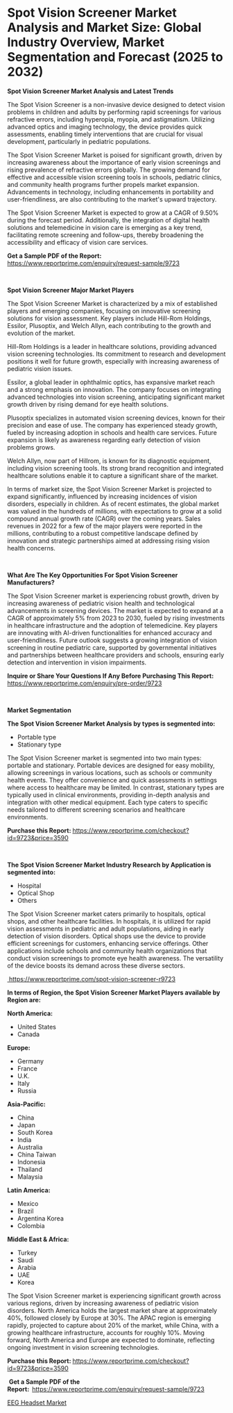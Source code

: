 <p><h1>Spot Vision Screener Market Analysis and Market Size: Global Industry Overview, Market Segmentation and Forecast (2025 to 2032)</h1></p><p><strong>Spot Vision Screener Market Analysis and Latest Trends</strong></p>
<p><p>The Spot Vision Screener is a non-invasive device designed to detect vision problems in children and adults by performing rapid screenings for various refractive errors, including hyperopia, myopia, and astigmatism. Utilizing advanced optics and imaging technology, the device provides quick assessments, enabling timely interventions that are crucial for visual development, particularly in pediatric populations.</p><p>The Spot Vision Screener Market is poised for significant growth, driven by increasing awareness about the importance of early vision screenings and rising prevalence of refractive errors globally. The growing demand for effective and accessible vision screening tools in schools, pediatric clinics, and community health programs further propels market expansion. Advancements in technology, including enhancements in portability and user-friendliness, are also contributing to the market's upward trajectory.</p><p>The Spot Vision Screener Market is expected to grow at a CAGR of 9.50% during the forecast period. Additionally, the integration of digital health solutions and telemedicine in vision care is emerging as a key trend, facilitating remote screening and follow-ups, thereby broadening the accessibility and efficacy of vision care services.</p></p>
<p><strong>Get a Sample PDF of the Report:&nbsp;</strong> <a href="https://www.reportprime.com/enquiry/request-sample/9723?utm_campaign=3087&utm_medium=2&utm_source=Github&utm_content=ia&utm_term=20032025&utm_id=spot-vision-screener">https://www.reportprime.com/enquiry/request-sample/9723</a></p>
<p>&nbsp;</p>
<p><strong>Spot Vision Screener Major Market Players</strong></p>
<p><p>The Spot Vision Screener Market is characterized by a mix of established players and emerging companies, focusing on innovative screening solutions for vision assessment. Key players include Hill-Rom Holdings, Essilor, Plusoptix, and Welch Allyn, each contributing to the growth and evolution of the market.</p><p>Hill-Rom Holdings is a leader in healthcare solutions, providing advanced vision screening technologies. Its commitment to research and development positions it well for future growth, especially with increasing awareness of pediatric vision issues.</p><p>Essilor, a global leader in ophthalmic optics, has expansive market reach and a strong emphasis on innovation. The company focuses on integrating advanced technologies into vision screening, anticipating significant market growth driven by rising demand for eye health solutions.</p><p>Plusoptix specializes in automated vision screening devices, known for their precision and ease of use. The company has experienced steady growth, fueled by increasing adoption in schools and health care services. Future expansion is likely as awareness regarding early detection of vision problems grows.</p><p>Welch Allyn, now part of Hillrom, is known for its diagnostic equipment, including vision screening tools. Its strong brand recognition and integrated healthcare solutions enable it to capture a significant share of the market.</p><p>In terms of market size, the Spot Vision Screener Market is projected to expand significantly, influenced by increasing incidences of vision disorders, especially in children. As of recent estimates, the global market was valued in the hundreds of millions, with expectations to grow at a solid compound annual growth rate (CAGR) over the coming years. Sales revenues in 2022 for a few of the major players were reported in the millions, contributing to a robust competitive landscape defined by innovation and strategic partnerships aimed at addressing rising vision health concerns.</p></p>
<p>&nbsp;</p>
<p><strong>What Are The Key Opportunities For Spot Vision Screener Manufacturers?</strong></p>
<p><p>The Spot Vision Screener market is experiencing robust growth, driven by increasing awareness of pediatric vision health and technological advancements in screening devices. The market is expected to expand at a CAGR of approximately 5% from 2023 to 2030, fueled by rising investments in healthcare infrastructure and the adoption of telemedicine. Key players are innovating with AI-driven functionalities for enhanced accuracy and user-friendliness. Future outlook suggests a growing integration of vision screening in routine pediatric care, supported by governmental initiatives and partnerships between healthcare providers and schools, ensuring early detection and intervention in vision impairments.</p></p>
<p><strong>Inquire or Share Your Questions If Any Before Purchasing This Report:</strong> <a href="https://www.reportprime.com/enquiry/pre-order/9723?utm_campaign=3087&utm_medium=2&utm_source=Github&utm_content=ia&utm_term=20032025&utm_id=spot-vision-screener">https://www.reportprime.com/enquiry/pre-order/9723</a></p>
<p>&nbsp;</p>
<p><strong>Market Segmentation</strong></p>
<p><strong>The Spot Vision Screener Market Analysis by types is segmented into:</strong></p>
<p><ul><li>Portable type</li><li>Stationary type</li></ul></p>
<p><p>The Spot Vision Screener market is segmented into two main types: portable and stationary. Portable devices are designed for easy mobility, allowing screenings in various locations, such as schools or community health events. They offer convenience and quick assessments in settings where access to healthcare may be limited. In contrast, stationary types are typically used in clinical environments, providing in-depth analysis and integration with other medical equipment. Each type caters to specific needs tailored to different screening scenarios and healthcare environments.</p></p>
<p><strong>Purchase this Report:&nbsp;</strong><a href="https://www.reportprime.com/checkout?id=9723&price=3590&utm_campaign=3087&utm_medium=2&utm_source=Github&utm_content=ia&utm_term=20032025&utm_id=spot-vision-screener">https://www.reportprime.com/checkout?id=9723&price=3590</a></p>
<p>&nbsp;</p>
<p><strong>The Spot Vision Screener Market Industry Research by Application is segmented into:</strong></p>
<p><ul><li>Hospital</li><li>Optical Shop</li><li>Others</li></ul></p>
<p><p>The Spot Vision Screener market caters primarily to hospitals, optical shops, and other healthcare facilities. In hospitals, it is utilized for rapid vision assessments in pediatric and adult populations, aiding in early detection of vision disorders. Optical shops use the device to provide efficient screenings for customers, enhancing service offerings. Other applications include schools and community health organizations that conduct vision screenings to promote eye health awareness. The versatility of the device boosts its demand across these diverse sectors.</p></p>
<p><a href="https://www.reportprime.com/spot-vision-screener-r9723?utm_campaign=3087&utm_medium=2&utm_source=Github&utm_content=ia&utm_term=20032025&utm_id=spot-vision-screener">&nbsp;https://www.reportprime.com/spot-vision-screener-r9723</a></p>
<p><strong>In terms of Region, the Spot Vision Screener Market Players available by Region are:</strong></p>
<p>
    <p> <strong> North America: </strong>
        <ul>
            <li>United States</li>
            <li>Canada</li>
        </ul>
        </p> 
    <p> <strong> Europe: </strong>
        <ul>
            <li>Germany</li>
            <li>France</li>
            <li>U.K.</li>
            <li>Italy</li>
            <li>Russia</li>
        </ul>
        </p> 
    <p> <strong> Asia-Pacific: </strong>
        <ul>
            <li>China</li>
            <li>Japan</li>
            <li>South Korea</li>
            <li>India</li>
            <li>Australia</li>
            <li>China Taiwan</li>
            <li>Indonesia</li>
            <li>Thailand</li>
            <li>Malaysia</li>
        </ul>
        </p> 
    <p> <strong> Latin America: </strong>
        <ul>
            <li>Mexico</li>
            <li>Brazil</li>
            <li>Argentina Korea</li>
            <li>Colombia</li>
        </ul>
        </p> 
    <p> <strong> Middle East & Africa: </strong>
        <ul>
            <li>Turkey</li>
            <li>Saudi</li>
            <li>Arabia</li>
            <li>UAE</li>
            <li>Korea</li>
        </ul>
    </p>
    </p>
<p><p>The Spot Vision Screener market is experiencing significant growth across various regions, driven by increasing awareness of pediatric vision disorders. North America holds the largest market share at approximately 40%, followed closely by Europe at 30%. The APAC region is emerging rapidly, projected to capture about 20% of the market, while China, with a growing healthcare infrastructure, accounts for roughly 10%. Moving forward, North America and Europe are expected to dominate, reflecting ongoing investment in vision screening technologies.</p></p>
<p><strong>Purchase this Report: </strong><a href="https://www.reportprime.com/checkout?id=9723&price=3590&utm_campaign=3087&utm_medium=2&utm_source=Github&utm_content=ia&utm_term=20032025&utm_id=spot-vision-screener">https://www.reportprime.com/checkout?id=9723&price=3590</a></p>
<p>&nbsp;<strong>Get a Sample PDF of the Report:&nbsp;&nbsp;</strong><a href="https://www.reportprime.com/enquiry/request-sample/9723?utm_campaign=3087&utm_medium=2&utm_source=Github&utm_content=ia&utm_term=20032025&utm_id=spot-vision-screener">https://www.reportprime.com/enquiry/request-sample/9723</a></p>
<p><strong></strong></p>
<p><p><a href="https://github.com/doljanzwald/Market-Research-Report-List-1/blob/main/eeg-headset-market.md?utm_campaign=3087&utm_medium=2&utm_source=Github&utm_content=ia&utm_term=20032025&utm_id=spot-vision-screener">EEG Headset Market</a></p></p>